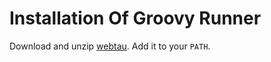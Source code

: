 # Installation Of Groovy Runner 

Download and unzip [webtau](https://repo.maven.apache.org/maven2/com/twosigma/webtau/webtau-dist/1.16-SNAPSHOT/webtau-dist-1.16-SNAPSHOT-webtau.zip). 
Add it to your `PATH`.
